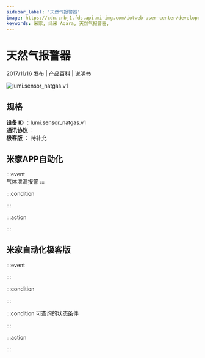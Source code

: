 ```yaml
---
sidebar_label: '天然气报警器'
image: https://cdn.cnbj1.fds.api.mi-img.com/iotweb-user-center/developer_16790475117888q8xtb1r.png?GalaxyAccessKeyId=AKVGLQWBOVIRQ3XLEW&Expires=9223372036854775807&Signature=u6h1ADHCf9noOTpO17ylKNDQffI=
keywords: 米家, 绿米 Aqara, 天然气报警器, 
---
```

# 天然气报警器

2017/11/16 发布 | [产品百科](https://home.mi.com/webapp/content/baike/product/index.html?model=lumi.sensor_natgas.v1/) | [说明书](https://home.mi.com/views/introduction.html?model=lumi.sensor_natgas.v1&region=cn)

![lumi.sensor_natgas.v1](https://cdn.cnbj1.fds.api.mi-img.com/iotweb-user-center/developer_16790475117888q8xtb1r.png?GalaxyAccessKeyId=AKVGLQWBOVIRQ3XLEW&Expires=9223372036854775807&Signature=u6h1ADHCf9noOTpO17ylKNDQffI=)

## 规格  
> 
**设备 ID** ：lumi.sensor_natgas.v1  
**通讯协议** ：  
**极客版**  ： 待补充 


## 米家APP自动化  

:::event  
气体泄漏报警
:::

:::condition  

:::

:::action   

:::

## 米家自动化极客版  

:::event  

:::

:::condition  

:::

:::condition 可查询的状态条件  

:::

:::action  

:::

        
